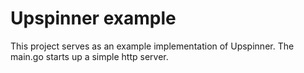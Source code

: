 # Upspinner example

This project serves as an example implementation of Upspinner. 
The main.go starts up a simple http server.